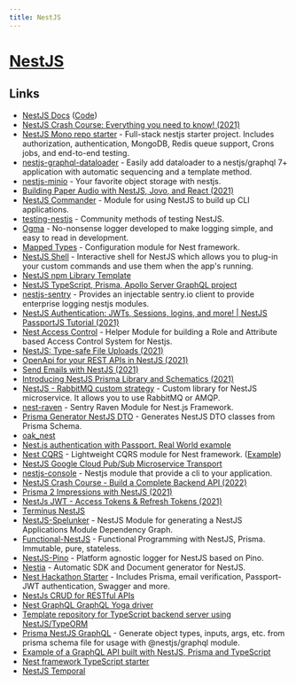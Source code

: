 ```yaml
---
title: NestJS
---
```


# [NestJS](https://nestjs.com/)

## Links

- [NestJS Docs](https://docs.nestjs.com/) ([Code](https://github.com/nestjs/docs.nestjs.com))
- [NestJS Crash Course: Everything you need to know! (2021)](https://www.youtube.com/watch?v=2n3xS89TJMI)
- [NestJS Mono repo starter](https://github.com/scopsy/nestjs-monorepo-starter) - Full-stack nestjs starter project. Includes authorization, authentication, MongoDB, Redis queue support, Crons jobs, and end-to-end testing.
- [nestjs-graphql-dataloader](https://github.com/TreeMan360/nestjs-graphql-dataloader) - Easily add dataloader to a nestjs/graphql 7+ application with automatic sequencing and a template method.
- [nestjs-minio](https://github.com/rubiin/nestjs-minio) - Your favorite object storage with nestjs.
- [Building Paper Audio with NestJS, Jovo, and React (2021)](https://calvinflegal.com/2021/11/01/building-paper-audio-with-nestjs-jovo-react.html)
- [NestJS Commander](https://github.com/jmcdo29/nest-commander) - Module for using NestJS to build up CLI applications.
- [testing-nestjs](https://github.com/jmcdo29/testing-nestjs) - Community methods of testing NestJS.
- [Ogma](https://github.com/jmcdo29/ogma) - No-nonsense logger developed to make logging simple, and easy to read in development.
- [Mapped Types](https://github.com/nestjs/mapped-types) - Configuration module for Nest framework.
- [NestJS Shell](https://github.com/bmstefanski/nestjs-shell) - Interactive shell for NestJS which allows you to plug-in your custom commands and use them when the app's running.
- [NestJS npm Library Template](https://github.com/bzuker/nestjs-library-template)
- [NestJS TypeScript, Prisma, Apollo Server GraphQL project](https://github.com/MileTwo/nestjs-gql-prisma)
- [nestjs-sentry](https://github.com/ntegral/nestjs-sentry) - Provides an injectable sentry.io client to provide enterprise logging nestjs modules.
- [NestJS Authentication: JWTs, Sessions, logins, and more! | NestJS PassportJS Tutorial (2021)](https://www.youtube.com/watch?v=_L225zpUK0M)
- [Nest Access Control](https://github.com/nestjsx/nest-access-control) - Helper Module for building a Role and Attribute based Access Control System for Nestjs.
- [NestJS: Type-safe File Uploads (2021)](https://notiz.dev/blog/type-safe-file-uploads)
- [OpenApi for your REST APIs in NestJS (2021)](https://notiz.dev/blog/openapi-in-nestjs)
- [Send Emails with NestJS (2021)](https://notiz.dev/blog/send-emails-with-nestjs)
- [Introducing NestJS Prisma Library and Schematics (2021)](https://notiz.dev/blog/nestjs-prisma-schematics)
- [NestJS - RabbitMQ custom strategy](https://github.com/AlariCode/nestjs-rmq) - Custom library for NestJS microservice. It allows you to use RabbitMQ or AMQP.
- [nest-raven](https://github.com/mentos1386/nest-raven) - Sentry Raven Module for Nest.js Framework.
- [Prisma Generator NestJS DTO](https://github.com/vegardit/prisma-generator-nestjs-dto) - Generates NestJS DTO classes from Prisma Schema.
- [oak_nest](https://github.com/jiawei397/deno-oak-nest)
- [Nest.js authentication with Passport. Real World example](https://github.com/leosuncin/nest-auth-example)
- [Nest CQRS](https://github.com/nestjs/cqrs) - Lightweight CQRS module for Nest framework. ([Example](https://github.com/kamilmysliwiec/nest-cqrs-example))
- [NestJS Google Cloud Pub/Sub Microservice Transport](https://github.com/p-fedyukovich/nestjs-google-pubsub-microservice)
- [nestjs-console](https://github.com/Pop-Code/nestjs-console) - Nestjs module that provide a cli to your application.
- [NestJS Crash Course - Build a Complete Backend API (2022)](https://www.youtube.com/watch?v=BiN-xzNkH_0)
- [Prisma 2 Impressions with NestJS (2021)](https://www.youtube.com/watch?v=Aq1U_Ku8Jig)
- [NestJs JWT - Access Tokens & Refresh Tokens (2021)](https://www.youtube.com/watch?v=uAKzFhE3rxU)
- [Terminus NestJS](https://github.com/nestjs/terminus)
- [NestJS-Spelunker](https://github.com/jmcdo29/nestjs-spelunker) - NestJS Module for generating a NestJS Applications Module Dependency Graph.
- [Functional-NestJS](https://github.com/ltnscp9028/functional-nestjs) - Functional Programming with NestJS, Prisma. Immutable, pure, stateless.
- [NestJS-Pino](https://github.com/iamolegga/nestjs-pino) - Platform agnostic logger for NestJS based on Pino.
- [Nestia](https://github.com/samchon/nestia) - Automatic SDK and Document generator for NestJS.
- [Nest Hackathon Starter](https://github.com/ahmetuysal/nest-hackathon-starter) - Includes Prisma, email verification, Passport-JWT authentication, Swagger and more.
- [NestJs CRUD for RESTful APIs](https://github.com/nestjsx/crud)
- [Nest GraphQL GraphQL Yoga driver](https://github.com/charlypoly/graphql-yoga-nestjs)
- [Template repository for TypeScript backend server using NestJS/TypeORM](https://github.com/samchon/backend)
- [Prisma NestJS GraphQL](https://github.com/unlight/prisma-nestjs-graphql) - Generate object types, inputs, args, etc. from prisma schema file for usage with @nestjs/graphql module.
- [Example of a GraphQL API built with NestJS, Prisma and TypeScript](https://github.com/H-Richard/backend-2022)
- [Nest framework TypeScript starter](https://github.com/mwanago/nestjs-typescript)
- [NestJS Temporal](https://github.com/KurtzL/nestjs-temporal)

